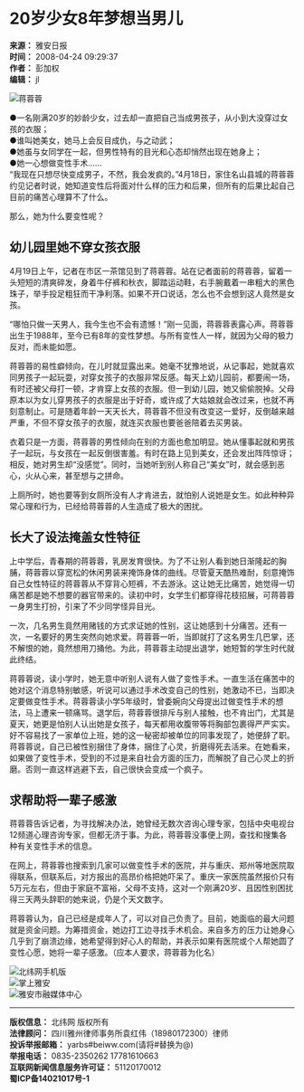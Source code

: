 # 20岁少女8年梦想当男儿

**来源：** 雅安日报  
**时间：** 2008-04-24 09:29:37  
**作者：** 彭加权  
**编辑：** jl  

![蒋蓉蓉](./W020160922729079240278.jpg)

●一名刚满20岁的妙龄少女，过去却一直把自己当成男孩子，从小到大没穿过女孩的衣服；  
●谁叫她美女，她马上会反目成仇，与之动武；  
●她虽与女同学在一起，但男性特有的目光和心态却悄然出现在她身上；  
●她一心想做变性手术……  
“我现在只想尽快变成男子，不然，我会发疯的。”4月18日，家住名山县城的蒋蓉蓉约见记者时说，她知道变性后将面对什么样的压力和后果，但所有的后果比起自己目前的痛苦心理算不了什么。  

那么，她为什么要变性呢？  

## 幼儿园里她不穿女孩衣服

4月19日上午，记者在市区一茶馆见到了蒋蓉蓉。站在记者面前的蒋蓉蓉，留着一头短短的清爽碎发，身着牛仔裤和秋衣，脚踏运动鞋，右手腕戴着一串粗大的黑色珠子，举手投足粗狂而干净利落。如果不开口说话，怎么也不会想到这人竟然是女孩。  

“哪怕只做一天男人，我今生也不会有遗憾！”刚一见面，蒋蓉蓉表露心声。蒋蓉蓉出生于1988年，至今已有8年的变性梦想。与所有变性人一样，就因为父母的极力反对，而未能如愿。  

蒋蓉蓉的易性癖倾向，在儿时就显露出来。她毫不犹豫地说，从记事起，她就喜欢同男孩子一起玩耍，对穿女孩子的衣服非常反感。每天上幼儿园前，都要闹一场，有时还被父母打一顿，才肯穿上女孩的衣服。但一到幼儿园，她又偷偷脱掉。父母原本以为女儿穿男孩子的衣服是出于好奇，或许成了大姑娘就会改过来，也就不再刻意制止。可是随着年龄一天天长大，蒋蓉蓉不但没有改变这一爱好，反倒越来越严重，不但不穿女孩子的衣服，就连买衣服也要爸爸陪着去买男装。  

衣着只是一方面，蒋蓉蓉的男性倾向在别的方面也愈加明显。她从懂事起就和男孩子一起玩，与女孩在一起反倒很害羞。有时在路上见到美女，还会发出阵阵惊讶；相反，她对男生却“没感觉”。同时，当她听到别人称自己“美女”时，就会感到恶心，火从心来，甚至想与之拼命。  

上厕所时，她也要等到女厕所没有人才肯进去，就怕别人说她是女生。如此种种异常心理和行为，已经给蒋蓉蓉的人生造成了极大的困扰。  

## 长大了设法掩盖女性特征

上中学后，青春期的蒋蓉蓉，乳房发育很快。为了不让别人看到她日渐隆起的胸脯，蒋蓉蓉以穿宽松的休闲男装来掩饰身体的曲线。尽管夏天酷热难耐，刻意掩饰自己女性特征的蒋蓉蓉从不穿背心短裤，不去游泳。这让她无比痛苦，她觉得一切痛苦都是她不想要的器官带来的。读初中时，女学生们都穿得花枝招展，可蒋蓉蓉一身男生打扮，引来了不少同学怪异目光。  

一次，几名男生竟然用赌钱的方式求证她的性别，这让她感到十分痛苦。还有一次，一名要好的男生突然向她求爱。蒋蓉蓉一听，当即就打了这名男生几巴掌，还不解恨的她，竟然想用刀捅他。为此，蒋蓉蓉主动提出退学，她短暂的学生时代就此终结。  

蒋蓉蓉说，读小学时，她无意中听别人说有人做了变性手术。一直生活在痛苦中的她对这个消息特别敏感，听说可以通过手术改变自己的性别，她激动不已，当即决定要做变性手术。蒋蓉蓉读小学5年级时，曾委婉向父母提出过做变性手术的想法，马上遭来一顿痛骂。退学后，蒋蓉蓉很排斥与别人接触，也不肯出门，尤其是夏天，她更是怕别人认出她是女孩子，每天都用收腹带等将胸部包裹得严严实实。好不容易找了一家单位上班，她的这一秘密却被单位的同事发现了，她便辞了职。蒋蓉蓉说，自己已被性别捆住了身体，捆住了心灵，折磨得死去活来。在她看来，如果做了变性手术，受到的不过是来自社会方面的压力，而解脱了自己心灵上的折磨。否则一直这样逃避下去，自己很快会变成一个疯子。  

## 求帮助将一辈子感激

蒋蓉蓉告诉记者，为寻找解决办法，她曾经无数次咨询心理专家，包括中央电视台12频道心理咨询专家，但都无济于事。为此，蒋蓉蓉没事便上网，查找和搜集各种有关变性手术的信息。  

在网上，蒋蓉蓉也搜索到几家可以做变性手术的医院，并与重庆、郑州等地医院取得联系，但联系后，对方报出的高昂价格把她吓呆了。重庆一家医院虽然报价只有5万元左右，但由于家庭不富裕，父母不支持，这对一个刚满20岁、且因性别困扰得三天两头辞职的她来说，仍是个天文数字。  

蒋蓉蓉认为，自己已经是成年人了，可以对自己负责了。目前，她面临的最大问题就是资金问题。为筹措资金，她边打工边寻找手术机会。来自多方的压力让她身心几乎到了崩溃边缘，她希望得到好心人的帮助，并表示如果有医院或个人帮她圆了变性心愿，她将一辈子感激。（应本人要求，蒋蓉蓉为化名）  

![北纬网手机版](https://www.beiww.com/images/ya-main-img35.jpg)  
![掌上雅安](https://www.beiww.com/images/ya-main-img33.jpg)  
![雅安市融媒体中心](https://www.beiww.com/images/ya-main-img34.png)  

---  
**版权信息：** 北纬网 版权所有  
**法律顾问：** 四川雅州律师事务所袁红伟（18980172300）律师  
**投诉举报邮箱：** yarbs#beiww.com(请将#替换为@)  
**举报电话：** 0835-2350262 17781610663  
**互联网新闻信息服务许可证：** 51120170012  
**蜀ICP备14021017号-1**  
